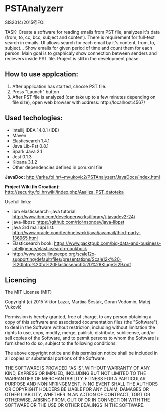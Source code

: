 PSTAnalyzerr
=======
SIS2014/2015@FOI

TASK:
Create a software for reading emails from PST file, analyzes it's data (from, to, cc, bcc, subject and content). 
There is requirement for full-text search in emails. 
UI allows search for each email by it's content, from, to, subject... Show emails for given period of time and count them for each person. Main goal is to graphicaly show connection between senders and recievers inside PST file.
Project is still in the development phase.

How to use applcation:
--------------
1. After application has started, choose PST file.
2. Press "Launch" button
3. After PST file is analyzed (can take up to a few minutes depending on file size), open web browser with address: http://localhost:4567/ 


Used techologies:
--------------
- Intellij IDEA 14.0.1 (IDE)
- Maven 
- Elasticsearch 1.4.1
- Java Lib-Pst 0.8.1
- Spark Java 2.1
- Jest 0.1.3
- Kibana 3.1.2
- Other dependencies defined in pom.xml file

**JavaDoc:** http://arka.foi.hr/~mvukovic2/PSTAnalyzerr/JavaDocs/index.html

**Project Wiki (In Croatian):** http://security.foi.hr/wiki/index.php/Analiza_PST_datoteka

Usefull links:
* ibm elasticsearch+java tutorial:
  http://www.ibm.com/developerworks/library/j-javadev2-24/
* java-libpst:
  https://github.com/rjohnsondev/java-libpst
* java 3rd mail api list:
  http://www.oracle.com/technetwork/java/javamail/third-party-136965.html
* Elasticsearch book:
  https://www.packtpub.com/big-data-and-business-intelligence/elasticsearch-cookbook
* http://www.socallinuxexpo.org/scale12x-supporting/default/files/presentations/Scale12x%20-%20Intro%20to%20Elasticsearch%20%28Kluge%29.pdf


Licencing
----------------
The MIT License (MIT)

Copyright (c) 2015 Viktor Lazar, Martina Šestak, Goran Vodomin, Matej Vuković

Permission is hereby granted, free of charge, to any person obtaining a copy
of this software and associated documentation files (the "Software"), to deal
in the Software without restriction, including without limitation the rights
to use, copy, modify, merge, publish, distribute, sublicense, and/or sell
copies of the Software, and to permit persons to whom the Software is
furnished to do so, subject to the following conditions:

The above copyright notice and this permission notice shall be included in
all copies or substantial portions of the Software.

THE SOFTWARE IS PROVIDED "AS IS", WITHOUT WARRANTY OF ANY KIND, EXPRESS OR
IMPLIED, INCLUDING BUT NOT LIMITED TO THE WARRANTIES OF MERCHANTABILITY,
FITNESS FOR A PARTICULAR PURPOSE AND NONINFRINGEMENT. IN NO EVENT SHALL THE
AUTHORS OR COPYRIGHT HOLDERS BE LIABLE FOR ANY CLAIM, DAMAGES OR OTHER
LIABILITY, WHETHER IN AN ACTION OF CONTRACT, TORT OR OTHERWISE, ARISING FROM,
OUT OF OR IN CONNECTION WITH THE SOFTWARE OR THE USE OR OTHER DEALINGS IN
THE SOFTWARE.
